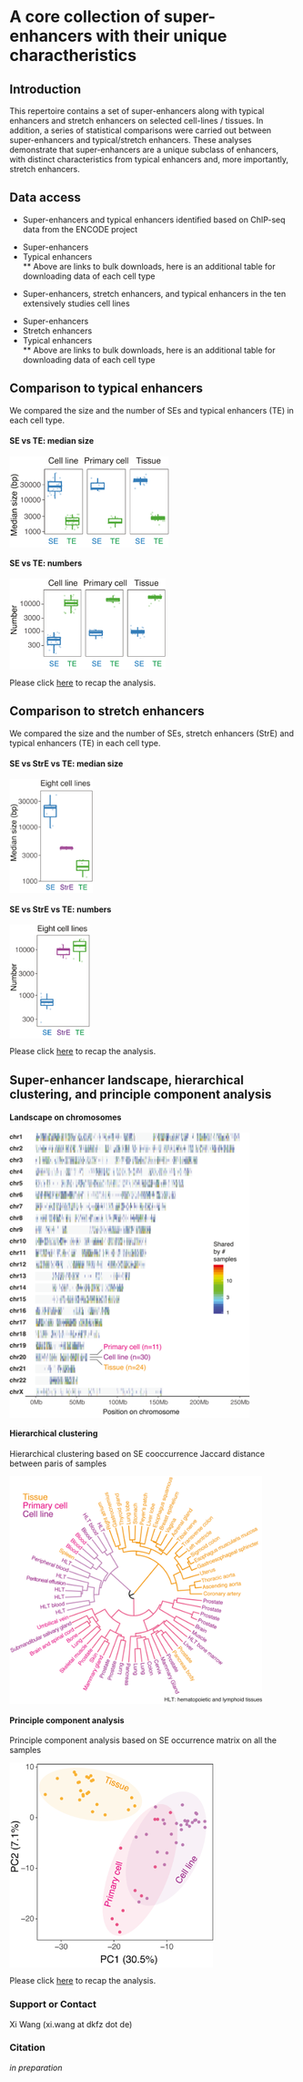 # A core collection of super-enhancers with their unique charactheristics 

## Introduction
This repertoire contains a set of super-enhancers along with typical enhancers and stretch enhancers on selected cell-lines / tissues. In addition, a series of statistical comparisons were carried out between super-enhancers and typical/stretch enhancers. These analyses demonstrate that super-enhancers are a unique subclass of enhancers, with distinct characteristics from typical enhancers and, more importantly, stretch enhancers.  

## Data access
- Super-enhancers and typical enhancers identified based on ChIP-seq data from the ENCODE project   
* Super-enhancers  
* Typical enhancers  
** Above are links to bulk downloads, here is an additional table for downloading data of each cell type   

- Super-enhancers, stretch enhancers, and typical enhancers in the ten extensively studies cell lines   
* Super-enhancers  
* Stretch enhancers  
* Typical enhancers  
** Above are links to bulk downloads, here is an additional table for downloading data of each cell type   
  
## Comparison to typical enhancers  
We compared the size and the number of SEs and typical enhancers (TE) in each cell type.  

#### SE vs TE: median size   
<p>
  <img src="images/SEvsTE_size.png" align="center" height="160px">
</p>

#### SE vs TE: numbers    
<p>
  <img src="images/SEvsTE_number.png" align="center" height="160px">
</p>

Please click [here](html/test.html) to recap the analysis.   
  
## Comparison to stretch enhancers   
We compared the size and the number of SEs, stretch enhancers (StrE) and typical enhancers (TE) in each cell type.  

#### SE vs StrE vs TE: median size   
<p>
  <img src="images/SEvsStrEvsTE_size.png" align="center" height="200px">
</p>

#### SE vs StrE vs TE: numbers    
<p>
  <img src="images/SEvsStrEvsTE_number.png" align="center" height="200px">
</p>

Please click [here](html/test.html) to recap the analysis.   

## Super-enhancer landscape, hierarchical clustering, and principle component analysis  
#### Landscape on chromosomes  
<p>
  <img src="images/SElandscape.png" align="center" height="500px">
</p>

#### Hierarchical clustering  
Hierarchical clustering based on SE cooccurrence Jaccard distance between paris of samples  
<p>
  <img src="images/SEclustering.png" align="center" height="400px">
</p>

#### Principle component analysis  
Principle component analysis based on SE occurrence matrix on all the samples  
<p>
  <img src="images/SEpca.png" align="center" height="360px">
</p>

Please click [here](html/test.html) to recap the analysis.   
  
### Support or Contact
Xi Wang (xi.wang at dkfz dot de)

### Citation 
_in preparation_

